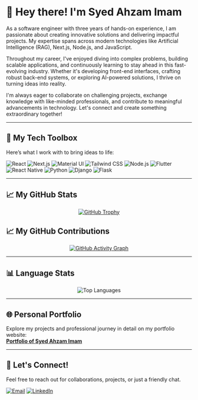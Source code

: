 # 👋 Hey there! I'm Syed Ahzam Imam

As a software engineer with three years of hands-on experience, I am passionate about creating innovative solutions and delivering impactful projects. My expertise spans across modern technologies like Artificial Intelligence (RAG), Next.js, Node.js, and JavaScript.

Throughout my career, I've enjoyed diving into complex problems, building scalable applications, and continuously learning to stay ahead in this fast-evolving industry. Whether it's developing front-end interfaces, crafting robust back-end systems, or exploring AI-powered solutions, I thrive on turning ideas into reality.

I'm always eager to collaborate on challenging projects, exchange knowledge with like-minded professionals, and contribute to meaningful advancements in technology. Let's connect and create something extraordinary together!

---

## 🔧 My Tech Toolbox  
Here’s what I work with to bring ideas to life:  

<p align="left">
  <img src="https://img.shields.io/badge/React-61DAFB?style=for-the-badge&logo=react&logoColor=black" alt="React" />
  <img src="https://img.shields.io/badge/Next.js-000000?style=for-the-badge&logo=nextdotjs&logoColor=white" alt="Next.js" />
  <img src="https://img.shields.io/badge/Material_UI-0081CB?style=for-the-badge&logo=mui&logoColor=white" alt="Material UI" />
  <img src="https://img.shields.io/badge/Tailwind_CSS-06B6D4?style=for-the-badge&logo=tailwindcss&logoColor=white" alt="Tailwind CSS" />
  <img src="https://img.shields.io/badge/Node.js-339933?style=for-the-badge&logo=nodedotjs&logoColor=white" alt="Node.js" />
  <img src="https://img.shields.io/badge/Flutter-02569B?style=for-the-badge&logo=flutter&logoColor=white" alt="Flutter" />
  <img src="https://img.shields.io/badge/React_Native-61DAFB?style=for-the-badge&logo=react&logoColor=black" alt="React Native" />
  <img src="https://img.shields.io/badge/Python-3776AB?style=for-the-badge&logo=python&logoColor=white" alt="Python" />
  <img src="https://img.shields.io/badge/Django-092E20?style=for-the-badge&logo=django&logoColor=white" alt="Django" />
  <img src="https://img.shields.io/badge/Flask-000000?style=for-the-badge&logo=flask&logoColor=white" alt="Flask" />
</p>

---

## 📈 My GitHub Stats  

<p align="center">
  <a href="https://github.com/ryo-ma/github-profile-trophy"><img src="https://github-profile-trophy.vercel.app/?username=Syed-Ahzam-Imam&theme=radical&no-frame=true&no-bg=true&row=1&column=6" alt="GitHub Trophy" /></a>
</p>


## 📈 My GitHub Contributions  

<p align="center">
  <a href="https://github.com/Ashutosh00710/github-readme-activity-graph">
    <img src="https://github-readme-activity-graph.vercel.app/graph?username=Syed-Ahzam-Imam&theme=github" alt="GitHub Activity Graph" />
  </a>
</p>



---

## 📊 Language Stats  
<p align="center">
  <img src="https://github-readme-stats.vercel.app/api/top-langs/?username=Syed-Ahzam-Imam&layout=compact&theme=radical" alt="Top Languages" />
</p>

---

## 🌐 Personal Portfolio  
Explore my projects and professional journey in detail on my portfolio website:  
[**Portfolio of Syed Ahzam Imam**](https://portfolio-ahzam.netlify.app/)

---

## 💬 Let's Connect!  
Feel free to reach out for collaborations, projects, or just a friendly chat.  
<p>
  <a href="mailto:ahzamimam92@gmail.com"><img src="https://img.shields.io/badge/Email-D14836?style=for-the-badge&logo=gmail&logoColor=white" alt="Email" /></a>
  <a href="https://www.linkedin.com/in/syed-ahzam-imam-68755722b/"><img src="https://img.shields.io/badge/LinkedIn-0077B5?style=for-the-badge&logo=linkedin&logoColor=white" alt="LinkedIn" /></a>
</p>
